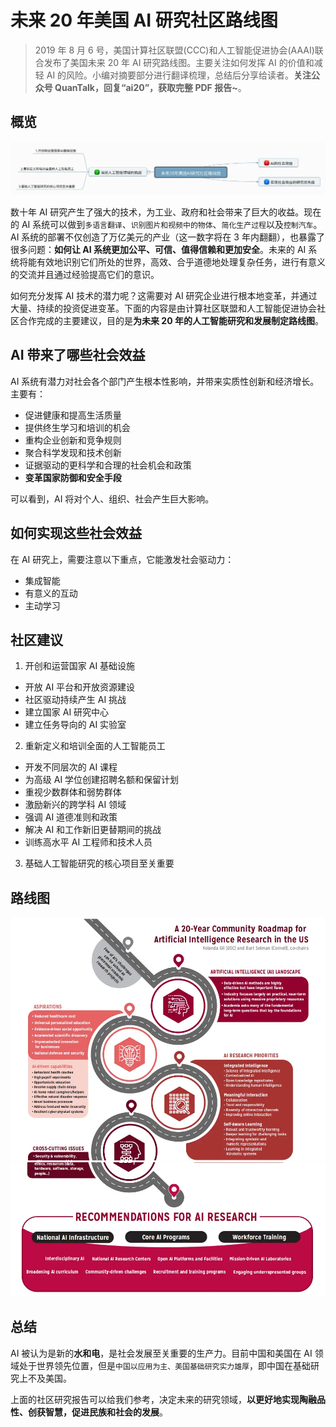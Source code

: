 # 未来 20 年美国 AI 研究社区路线图

> 2019 年 8 月 6 号，美国计算社区联盟(CCC)和人工智能促进协会(AAAI)联合发布了美国未来 20 年 AI 研究路线图。主要关注如何发挥 AI 的价值和减轻 AI 的风险。小编对摘要部分进行翻译梳理，总结后分享给读者。**关注公众号 QuanTalk，回复“ai20”，获取完整 PDF 报告~**。

## 概览

![](https://raw.githubusercontent.com/alwqx/picx-images-hosting/master/blog/2019/09/us_next_20_ai_roadmap.png)

数十年 AI 研究产生了强大的技术，为工业、政府和社会带来了巨大的收益。现在的 AI 系统可以做到`多语言翻译`、`识别图片和视频中的物体`、`简化生产过程`以及`控制汽车`。AI 系统的部署不仅创造了万亿美元的产业（这一数字将在 3 年内翻翻），也暴露了很多问题：**如何让 AI 系统更加公平、可信、值得信赖和更加安全**。未来的 AI 系统将能有效地识别它们所处的世界，高效、合乎道德地处理复杂任务，进行有意义的交流并且通过经验提高它们的意识。

如何充分发挥 AI 技术的潜力呢？这需要对 AI 研究企业进行根本地变革，并通过大量、持续的投资促进变革。下面的内容是由计算社区联盟和人工智能促进协会社区合作完成的主要建议，目的是**为未来 20 年的人工智能研究和发展制定路线图**。

## AI 带来了哪些社会效益

AI 系统有潜力对社会各个部门产生根本性影响，并带来实质性创新和经济增长。主要有：

- 促进健康和提高生活质量
- 提供终生学习和培训的机会
- 重构企业创新和竞争规则
- 聚合科学发现和技术创新
- 证据驱动的更科学和合理的社会机会和政策
- **变革国家防御和安全手段**

可以看到，AI 将对个人、组织、社会产生巨大影响。

## 如何实现这些社会效益

在 AI 研究上，需要注意以下重点，它能激发社会驱动力：

- 集成智能
- 有意义的互动
- 主动学习

## 社区建议

1. 开创和运营国家 AI 基础设施

- 开放 AI 平台和开放资源建设
- 社区驱动持续产生 AI 挑战
- 建立国家 AI 研究中心
- 建立任务导向的 AI 实验室

2. 重新定义和培训全面的人工智能员工

- 开发不同层次的 AI 课程
- 为高级 AI 学位创建招聘名额和保留计划
- 重视少数群体和弱势群体
- 激励新兴的跨学科 AI 领域
- 强调 AI 道德准则和政策
- 解决 AI 和工作新旧更替期间的挑战
- 训练高水平 AI 工程师和技术人员

3. 基础人工智能研究的核心项目至关重要

## 路线图

![](https://raw.githubusercontent.com/alwqx/picx-images-hosting/master/blog/2019/09/us_ai_00.png)
![](https://raw.githubusercontent.com/alwqx/picx-images-hosting/master/blog/2019/09/us_ai_01.png)

## 总结

AI 被认为是新的**水和电**，是社会发展至关重要的生产力。目前中国和美国在 AI 领域处于世界领先位置，但是`中国以应用为主、美国基础研究实力雄厚`，即中国在基础研究上不及美国。

上面的社区研究报告可以给我们参考，决定未来的研究领域，**以更好地实现陶融品性、创获智慧，促进民族和社会的发展**。
